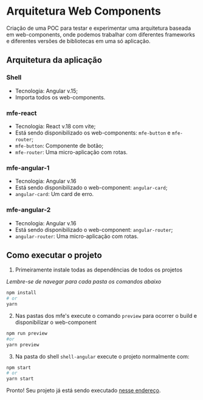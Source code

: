 # Arquitetura Web Components 
Criação de uma POC para testar e experimentar uma arquitetura baseada em web-components, onde podemos trabalhar com diferentes frameworks e diferentes versões de bibliotecas em uma só aplicação.


## Arquitetura da aplicação

### Shell
- Tecnologia: Angular v.15;
- Importa todos os web-components.

### mfe-react
- Tecnologia: React v.18 com vite;
- Está sendo disponibilizado os web-components: `mfe-button` e `mfe-router`;
- `mfe-button`: Componente de botão;
- `mfe-router`: Uma micro-aplicação com rotas. 


### mfe-angular-1
- Tecnologia: Angular v.16
- Está sendo disponibilizado o web-component: `angular-card`;
- `angular-card`: Um card de erro.

### mfe-angular-2
- Tecnologia: Angular v.16
- Está sendo disponibilizado o web-component: `angular-router`;
- `angular-router`: Uma micro-aplicação com rotas.

## Como executar o projeto
1. Primeiramente instale todas as dependências de todos os projetos

_Lembre-se de navegar para cada pasta os comandos abaixo_

```bash
npm install
# or
yarn
```

2. Nas pastas dos mfe's execute o comando `preview` para ocorrer o build e disponibilizar o web-component

```bash
npm run preview
#or
yarn preview
```

3. Na pasta do shell `shell-angular` execute o projeto normalmente com:

```bash
npm start
# or
yarn start
```

Pronto! Seu projeto já está sendo executado [nesse endereço](http://localhost:4200).